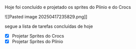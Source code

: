 
Hoje foi concluído e projetado os sprites do Plínio e do Crocs

![[Pasted image 20250417235829.png]]

segue a lista de tarefas concluídas de hoje

- [x] Projetar Sprites do Crocs
- [x] Projetar Sprites do Plínio
